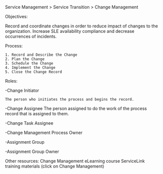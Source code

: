 Service Management > Service Transition > Change Management

Objectives:

Record and coordinate changes in order to reduce impact of changes to the organization.
Increase SLE availability compliance and decrease occurrences of incidents.

Process: 

	1. Record and Describe the Change
	2. Plan the Change
	3. Schedule the Change 
	4. Implement the Change 
	5. Close the Change Record 


Roles: 

-Change Initiator

	The person who initiates the process and begins the record. 
	
-Change Assignee
	The person assigned to do the work of the process record that is assigned to them. 
	
-Change Task Assignee

-Change Management Process Owner

-Assignment Group

-Assignment Group Owner




Other resources:
Change Management eLearning course
ServiceLink training materials (click on Change Management)
